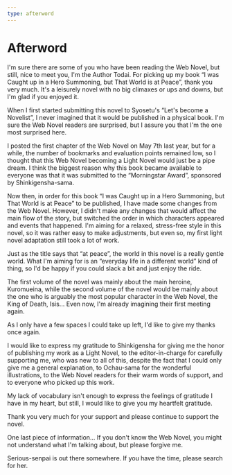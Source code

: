 ```yaml
---
type: afterword
---
```


# Afterword

I'm sure there are some of you who have been reading the Web Novel, but still, nice to meet you, I'm the Author Todai. For picking up my book “I was Caught up in a Hero Summoning, but That World is at Peace”, thank you very much. It's a leisurely novel with no big climaxes or ups and downs, but I'm glad if you enjoyed it.

When I first started submitting this novel to Syosetu's “Let's become a Novelist”, I never imagined that it would be published in a physical book. I'm sure the Web Novel readers are surprised, but I assure you that I'm the one most surprised here.

I posted the first chapter of the Web Novel on May 7th last year, but for a while, the number of bookmarks and evaluation points remained low, so I thought that this Web Novel becoming a Light Novel would just be a pipe dream. I think the biggest reason why this book became available to everyone was that it was submitted to the “Morningstar Award”, sponsored by Shinkigensha-sama.

Now then, in order for this book “I was Caught up in a Hero Summoning, but That World is at Peace” to be published, I have made some changes from the Web Novel. However, I didn't make any changes that would affect the main flow of the story, but switched the order in which characters appeared and events that happened. I'm aiming for a relaxed, stress-free style in this novel, so it was rather easy to make adjustments, but even so, my first light novel adaptation still took a lot of work.

Just as the title says that “at peace”, the world in this novel is a really gentle world. What I'm aiming for is an “everyday life in a different world” kind of thing, so I'd be happy if you could slack a bit and just enjoy the ride.

The first volume of the novel was mainly about the main heroine, Kuromueina, while the second volume of the novel would be mainly about the one who is arguably the most popular character in the Web Novel, the King of Death, Isis... Even now, I'm already imagining their first meeting again.

As I only have a few spaces I could take up left, I'd like to give my thanks once again.

I would like to express my gratitude to Shinkigensha for giving me the honor of publishing my work as a Light Novel, to the editor-in-charge for carefully supporting me, who was new to all of this, despite the fact that I could only give me a general explanation, to Ochau-sama for the wonderful illustrations, to the Web Novel readers for their warm words of support, and to everyone who picked up this work.

My lack of vocabulary isn't enough to express the feelings of gratitude I have in my heart, but still, I would like to give you my heartfelt gratitude.

Thank you very much for your support and please continue to support the novel.

One last piece of information... If you don't know the Web Novel, you might not understand what I'm talking about, but please forgive me.

Serious-senpai is out there somewhere. If you have the time, please search for her.
